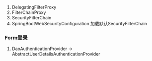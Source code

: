 1. DelegatingFilterProxy
2. FilterChainProxy
3. SecurityFilterChain
4. SpringBootWebSecurityConfiguration 加载默认SecurityFilterChain
### Form登录
1. DaoAuthenticationProvider -> AbstractUserDetailsAuthenticationProvider